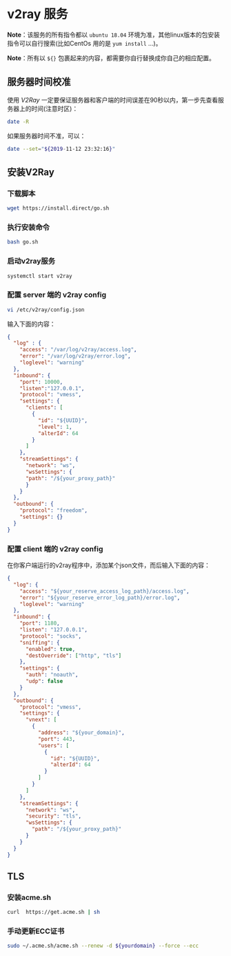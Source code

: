 # v2ray 服务
**Note**：该服务的所有指令都以 `ubuntu 18.04` 环境为准，其他linux版本的包安装指令可以自行搜索(比如CentOs 用的是 `yum install` …)。

**Note**：所有以 `${}` 包裹起来的内容，都需要你自行替换成你自己的相应配置。

## 服务器时间校准
使用 *V2Ray* 一定要保证服务器和客户端的时间误差在90秒以内，第一步先查看服务器上的时间(注意时区)：
```sh
date -R
```

如果服务器时间不准，可以：
```sh
date --set="${2019-11-12 23:32:16}"
```

## 安装V2Ray
### 下载脚本
```sh
wget https://install.direct/go.sh
```

### 执行安装命令
```sh
bash go.sh
```

### 启动v2ray服务
```sh
systemctl start v2ray
```

### 配置 server 端的 v2ray config
```sh
vi /etc/v2ray/config.json
```

输入下面的内容：
```json
{
  "log" : {
    "access": "/var/log/v2ray/access.log",
    "error": "/var/log/v2ray/error.log",
    "loglevel": "warning"
  },
  "inbound": {
    "port": 10000,
    "listen":"127.0.0.1",
    "protocol": "vmess",
    "settings": {
      "clients": [
        {
          "id": "${UUID}",
          "level": 1,
          "alterId": 64
        }
      ]
    },
    "streamSettings": {
      "network": "ws",
      "wsSettings": {
      "path": "/${your_proxy_path}"
      }
    }
  },
  "outbound": {
    "protocol": "freedom",
    "settings": {}
  }
}
```

### 配置 client 端的 v2ray config
在你客户端运行的v2ray程序中，添加某个json文件，而后输入下面的内容：

```json
{
  "log": {
    "access": "${your_reserve_access_log_path}/access.log",
    "error": "${your_reserve_error_log_path}/error.log",
    "loglevel": "warning"
  },
  "inbound": {
    "port": 1180,
    "listen": "127.0.0.1",
    "protocol": "socks",
    "sniffing": {
      "enabled": true,
      "destOverride": ["http", "tls"]
    },
    "settings": {
      "auth": "noauth",
      "udp": false
    }
  },
  "outbound": {
    "protocol": "vmess",
    "settings": {
      "vnext": [
        {
          "address": "${your_domain}",
          "port": 443,
          "users": [
            {
              "id": "${UUID}",
              "alterId": 64
            }
          ]
        }
      ]
    },
    "streamSettings": {
      "network": "ws",
      "security": "tls",
      "wsSettings": {
        "path": "/${your_proxy_path}"
      }
    }
  }
}
```

## TLS
### 安装acme.sh
```sh
curl  https://get.acme.sh | sh
```

### 手动更新ECC证书
```sh
sudo ~/.acme.sh/acme.sh --renew -d ${yourdomain} --force --ecc
```